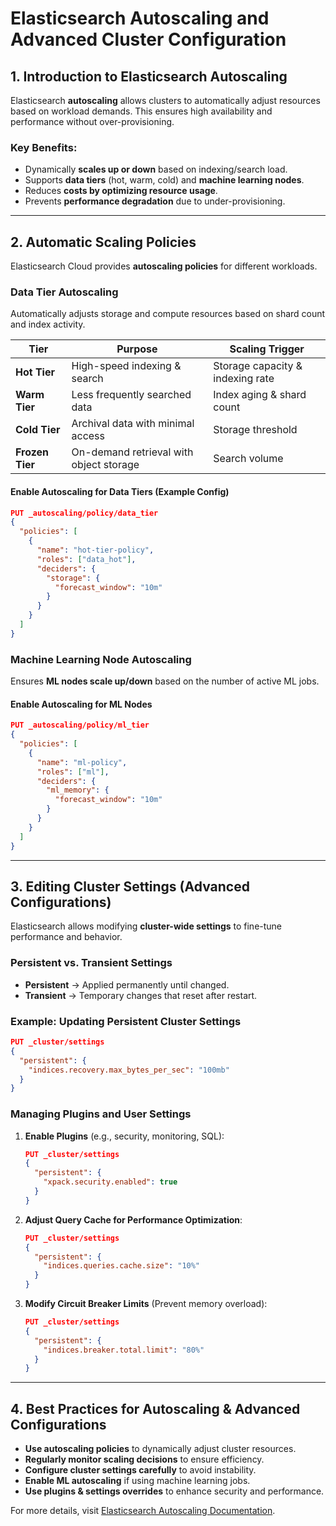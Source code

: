 # Elasticsearch Autoscaling and Advanced Cluster Configuration

## **1. Introduction to Elasticsearch Autoscaling**
Elasticsearch **autoscaling** allows clusters to automatically adjust resources based on workload demands. This ensures high availability and performance without over-provisioning.

### **Key Benefits:**
- Dynamically **scales up or down** based on indexing/search load.
- Supports **data tiers** (hot, warm, cold) and **machine learning nodes**.
- Reduces **costs by optimizing resource usage**.
- Prevents **performance degradation** due to under-provisioning.

---

## **2. Automatic Scaling Policies**
Elasticsearch Cloud provides **autoscaling policies** for different workloads.

### **Data Tier Autoscaling**
Automatically adjusts storage and compute resources based on shard count and index activity.

| Tier | Purpose | Scaling Trigger |
|------|---------|----------------|
| **Hot Tier** | High-speed indexing & search | Storage capacity & indexing rate |
| **Warm Tier** | Less frequently searched data | Index aging & shard count |
| **Cold Tier** | Archival data with minimal access | Storage threshold |
| **Frozen Tier** | On-demand retrieval with object storage | Search volume |

#### **Enable Autoscaling for Data Tiers (Example Config)**
```json
PUT _autoscaling/policy/data_tier
{
  "policies": [
    {
      "name": "hot-tier-policy",
      "roles": ["data_hot"],
      "deciders": {
        "storage": {
          "forecast_window": "10m"
        }
      }
    }
  ]
}
```

### **Machine Learning Node Autoscaling**
Ensures **ML nodes scale up/down** based on the number of active ML jobs.

#### **Enable Autoscaling for ML Nodes**
```json
PUT _autoscaling/policy/ml_tier
{
  "policies": [
    {
      "name": "ml-policy",
      "roles": ["ml"],
      "deciders": {
        "ml_memory": {
          "forecast_window": "10m"
        }
      }
    }
  ]
}
```

---

## **3. Editing Cluster Settings (Advanced Configurations)**
Elasticsearch allows modifying **cluster-wide settings** to fine-tune performance and behavior.

### **Persistent vs. Transient Settings**
- **Persistent** → Applied permanently until changed.
- **Transient** → Temporary changes that reset after restart.

### **Example: Updating Persistent Cluster Settings**
```json
PUT _cluster/settings
{
  "persistent": {
    "indices.recovery.max_bytes_per_sec": "100mb"
  }
}
```

### **Managing Plugins and User Settings**
1. **Enable Plugins** (e.g., security, monitoring, SQL):
   ```json
   PUT _cluster/settings
   {
     "persistent": {
       "xpack.security.enabled": true
     }
   }
   ```

2. **Adjust Query Cache for Performance Optimization**:
   ```json
   PUT _cluster/settings
   {
     "persistent": {
       "indices.queries.cache.size": "10%"
     }
   }
   ```

3. **Modify Circuit Breaker Limits** (Prevent memory overload):
   ```json
   PUT _cluster/settings
   {
     "persistent": {
       "indices.breaker.total.limit": "80%"
     }
   }
   ```

---

## **4. Best Practices for Autoscaling & Advanced Configurations**
- **Use autoscaling policies** to dynamically adjust cluster resources.
- **Regularly monitor scaling decisions** to ensure efficiency.
- **Configure cluster settings carefully** to avoid instability.
- **Enable ML autoscaling** if using machine learning jobs.
- **Use plugins & settings overrides** to enhance security and performance.

For more details, visit [Elasticsearch Autoscaling Documentation](https://www.elastic.co/guide/en/elasticsearch/reference/current/autoscaling.html).
